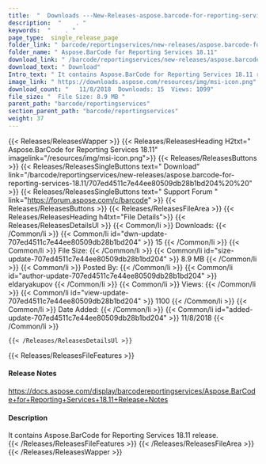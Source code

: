 ```yaml
---
title:  "  Downloads ---New-Releases-aspose.barcode-for-reporting-services-18.11 . " 
description:  "    . " 
keywords:  "    . " 
page_type:  single_release_page
folder_link: " barcode/reportingservices/new-releases/aspose.barcode-for-reporting-services-18.11/"
folder_name: " Aspose.BarCode for Reporting Services 18.11"
download_link: " /barcode/reportingservices/new-releases/aspose.barcode-for-reporting-services-18.11/707ed4511c7e44ee80509db28b1bd204"
download_text: " Download"
Intro_text: " It contains Aspose.BarCode for Reporting Services 18.11 release."
image_link: " https://downloads.aspose.com/resources/img/msi-icon.png"
download_count: "   11/8/2018  Downloads: 15  Views: 1099"
file_size: "  File Size: 8.9 MB "
parent_path: "barcode/reportingservices"
section_parent_path: "barcode/reportingservices"
weight: 37 
---
```


{{< Releases/ReleasesWapper >}}
  {{< Releases/ReleasesHeading H2txt=" Aspose.BarCode for Reporting Services 18.11" imagelink="/resources/img/msi-icon.png">}}
  {{< Releases/ReleasesButtons >}}
    {{< Releases/ReleasesSingleButtons text=" Download" link="/barcode/reportingservices/new-releases/aspose.barcode-for-reporting-services-18.11/707ed4511c7e44ee80509db28b1bd204%20%20" >}}
    {{< Releases/ReleasesSingleButtons text=" Support Forum " link="https://forum.aspose.com/c/barcode" >}}
  {{< Releases/ReleasesButtons >}}
  {{< Releases/ReleasesFileArea >}}
    {{< Releases/ReleasesHeading h4txt="File Details">}}
    {{< Releases/ReleasesDetailsUl >}}
            {{< Common/li  >}} Downloads: {{< /Common/li >}} 
      {{< Common/li id="dwn-update-707ed4511c7e44ee80509db28b1bd204" >}} 15 {{< /Common/li >}} 
      {{< Common/li  >}} File Size: {{< /Common/li >}} 
      {{< Common/li id="size-update-707ed4511c7e44ee80509db28b1bd204" >}} 8.9 MB {{< /Common/li >}} 
      {{< Common/li  >}} Posted By: {{< /Common/li >}} 
      {{< Common/li id="author-update-707ed4511c7e44ee80509db28b1bd204" >}} eldaryakupov {{< /Common/li >}} 
      {{< Common/li  >}} Views: {{< /Common/li >}} 
      {{< Common/li id="view-update-707ed4511c7e44ee80509db28b1bd204" >}} 1100 {{< /Common/li >}} 
      {{< Common/li  >}} Date Added: {{< /Common/li >}} 
      {{< Common/li id="added-update-707ed4511c7e44ee80509db28b1bd204" >}} 11/8/2018 {{< /Common/li >}} 

    {{< /Releases/ReleasesDetailsUl >}}

  {{< Releases/ReleasesFileFeatures >}}
      <h4>Release Notes</h4><div><a href="https://docs.aspose.com/display/barcodereportingservices/Aspose.BarCode+for+Reporting+Services+18.11+Release+Notes">https://docs.aspose.com/display/barcodereportingservices/Aspose.BarCode+for+Reporting+Services+18.11+Release+Notes</a></div><h4>Description</h4><div class="HTMLDescription">It contains Aspose.BarCode for Reporting Services 18.11 release.</div>
  {{< /Releases/ReleasesFileFeatures >}}
 {{< /Releases/ReleasesFileArea >}}
{{< /Releases/ReleasesWapper >}}


